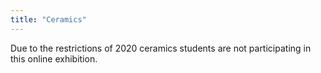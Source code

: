 ```yaml
---
title: "Ceramics"
---
```

Due to the restrictions of 2020 ceramics students are not participating in this online exhibition.
